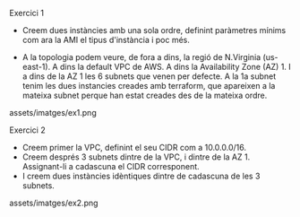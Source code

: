 Exercici 1
- Creem dues instàncies amb una sola ordre, definint paràmetres mínims com ara la AMI el tipus d'instància i poc més.

- A la topologia podem veure, de fora a dins, la regió de N.Virginia (us-east-1). A dins la default VPC de AWS. A dins la Availability Zone (AZ) 1. I a dins de la AZ 1 les 6 subnets que venen per defecte. A la 1a subnet tenim les dues instancies creades amb terraform, que apareixen a la mateixa subnet perque han estat creades des de la mateixa ordre. 

assets/imatges/ex1.png

Exercici 2
- Creem primer la VPC, definint el seu CIDR com a 10.0.0.0/16.
- Creem després 3 subnets dintre de la VPC, i dintre de la AZ 1. Assignant-li a cadascuna el CIDR corresponent.
- I creem dues instàncies idèntiques dintre de cadascuna de les 3 subnets.

assets/imatges/ex2.png
